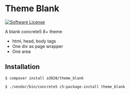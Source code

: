 # Theme Blank
[![Software License][ico-license]](LICENSE.txt)

A blank concrete5 8+ theme

- html, head, body tags
- One div as page wrapper
- One area

## Installation
`$ composer install a3020/theme_blank`

`$ ./vendor/bin/concrete5 c5:package-install theme_blank`


[ico-license]: https://img.shields.io/badge/license-MIT-brightgreen.svg?style=flat-square
